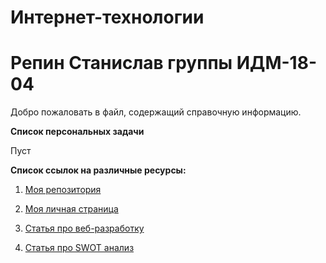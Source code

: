 # Интернет-технологии
# Репин Станислав группы ИДМ-18-04
Добро пожаловать в файл, содержащий справочную информацию.

**Список персональных задачи**

Пуст

**Список ссылок на различные ресурсы:**

1. [Моя репозитория](https://github.com/Stasofan/inet-2018)

1. [Моя личная страница](https://github.com/Stasofan)

1. [Статья про веб-разработку](https://github.com/Stasofan/RepositForOOPLab/wiki/%D0%9D%D0%B5-%D1%82%D0%B0%D0%BA-%D1%81%D1%82%D1%80%D0%B0%D1%88%D0%BD%D0%B0-%D0%B2%D0%B5%D0%B1-%D1%80%D0%B0%D0%B7%D1%80%D0%B0%D0%B1%D0%BE%D1%82%D0%BA%D0%B0,-%D0%BA%D0%B0%D0%BA-%D0%B5%D1%91-%D0%BC%D0%B0%D0%BB%D1%8E%D1%8E%D1%82)

1. [Статья про SWOT анализ](https://github.com/YuliaAdamova/projectIS/wiki/SWOT-%D0%B0%D0%BD%D0%B0%D0%BB%D0%B8%D0%B7)
